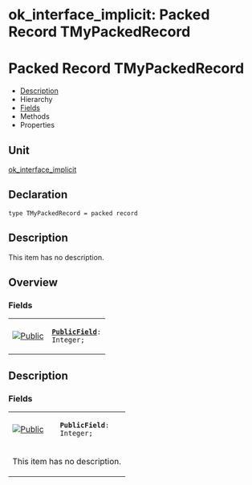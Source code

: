 # ok\_interface\_implicit: Packed Record TMyPackedRecord


# Packed Record TMyPackedRecord
<span id="TMyPackedRecord"/>

- [Description](#PasDoc-Description)
- Hierarchy
- [Fields](#PasDoc-Fields)
- Methods
- Properties

<span id="PasDoc-Description"/>

## Unit


[ok\_interface\_implicit](ok_interface_implicit.md)


## Declaration


```type TMyPackedRecord = packed record```


## Description
This item has no description.



## Overview

### Fields
<span id="PasDoc-Fields"/>


<table>
<tr>

<td>

<a href="legend.md"><img src="public.gif" alt="Public" title="Public"></img></a>
</td>

<td>

<code><strong><a href="ok_interface_implicit.TMyPackedRecord.md#PublicField">PublicField</a></strong>: Integer;</code>
</td>
</tr>
</table>


## Description

### Fields

<table>
<tr>

<td>

<a href="legend.md"><img src="public.gif" alt="Public" title="Public"></img></a>
</td>

<td>

<span id="PublicField"/><code><strong>PublicField</strong>: Integer;</code>
</td>
</tr>
<tr><td colspan="2">

This item has no description.



</td></tr>
</table>

